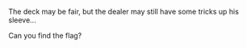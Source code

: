 The deck may be fair, but the dealer may still have some tricks up his sleeve...

Can you find the flag?